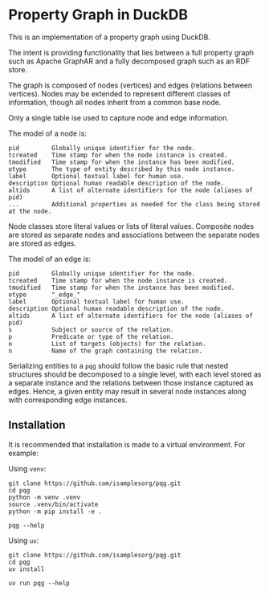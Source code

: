 # Property Graph in DuckDB

This is an implementation of a property graph using DuckDB.

The intent is providing functionality that lies between a full property graph such as Apache GraphAR and a fully decomposed graph such as an RDF store.

The graph is composed of nodes (vertices) and edges (relations between vertices). Nodes may be extended to represent different classes of information, though all nodes inherit from a common base node.

Only a single table ise used to capture node and edge information.

The model of a node is:

```
pid         Globally unique identifier for the node.
tcreated    Time stamp for when the node instance is created.
tmodified   Time stamp for when the instance has been modified.
otype       The type of entity described by this node instance.
label       Optional textual label for human use.
description Optional human readable description of the node.
altids      A list of alternate identifiers for the node (aliases of pid)
...         Additional properties as needed for the class being stored at the node.
```

Node classes store literal values or lists of literal values. Composite nodes are stored as separate nodes and associations between the separate nodes are stored as edges.

The model of an edge is:

```
pid         Globally unique identifier for the node.
tcreated    Time stamp for when the node instance is created.
tmodified   Time stamp for when the instance has been modified.
otype       "_edge_"
label       Optional textual label for human use.
description Optional human readable description of the node.
altids      A list of alternate identifiers for the node (aliases of pid)
s           Subject or source of the relation.
p           Predicate or type of the relation.
o           List of targets (objects) for the relation.
n           Name of the graph containing the relation.
```

Serializing entities to a `pqg` should follow the basic rule that nested structures should be decomposed to a single level, with each level stored as a separate instance and the relations between those instance captured as edges. Hence, a given entity may result in several node instances along with corresponding edge instances.


## Installation

It is recommended that installation is made to a virtual environment. For example:

Using `venv`:

```
git clone https://github.com/isamplesorg/pqg.git
cd pqg
python -m venv .venv
source .venv/bin/activate
python -m pip install -e .

pqg --help
```

Using `uv`:

```
git clone https://github.com/isamplesorg/pqg.git
cd pqg
uv install

uv run pqg --help
```
